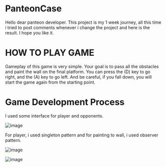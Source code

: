 # PanteonCase


Hello dear panteon developer. This project is my 1 week journey, all this time i tried to post comments whenever i change the project and here is the result. I hope you like it.



# HOW TO PLAY GAME 


  Gameplay of this game is very simple. 
  Your goal is to pass all the obstacles and paint the wall on the final platform. 
  You can press the (D) key to go right, and the (A) key to go left. 
  And be careful, if you fall down, you will start the game again from the starting point.
  
 
# Game Development Process


  I used some interface for player and opponents. 
  
  
  
  ![image](https://user-images.githubusercontent.com/93132446/177724354-ccc90ac5-bd71-4882-a5f3-b35d4bde8df7.png)


  For player, i used singleton pattern and for painting to wall, i used observer pattern.
  
  
  
  ![image](https://user-images.githubusercontent.com/93132446/177724915-6cfa797c-bb0d-4c7e-9846-843a459e7aa4.png)

  ![image](https://user-images.githubusercontent.com/93132446/177724678-9523114f-5b10-46fd-9c61-30bfbfab6758.png)


  
  
  
